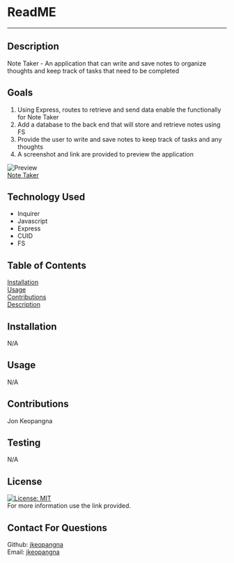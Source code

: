 # ReadME

---

## Description

Note Taker - An application that can write and save notes to organize thoughts and keep track of tasks that need to be completed

## Goals

1. Using Express, routes to retrieve and send data enable the functionally for Note Taker
2. Add a database to the back end that will store and retrieve notes using FS
3. Provide the user to write and save notes to keep track of tasks and any thoughts
4. A screenshot and link are provided to preview the application

![Preview](assets/preview.jpg)<br>
[Note Taker](https://mighty-dusk-21773.herokuapp.com/)

## Technology Used

- Inquirer
- Javascript
- Express
- CUID
- FS

## Table of Contents

[Installation](#installation)<br>
[Usage](#usage)<br>
[Contributions](#contributions)<br>
[Description](#description)<br>

## Installation

N/A

## Usage

N/A

## Contributions

Jon Keopangna

## Testing

N/A

## License

[![License: MIT](https://img.shields.io/badge/License-MIT-blue.svg)](https://opensource.org/licenses/MIT)<br>
For more information use the link provided.

## Contact For Questions

Github: [jkeopangna](https://github.com/jkeopangna/readMeGenerator)<br>
Email: [jkeopangna](https://gmail.com)
